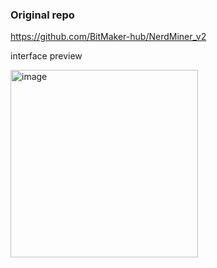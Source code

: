 ### Original repo
https://github.com/BitMaker-hub/NerdMiner_v2

interface preview


<img width="300" height="300" alt="image" src="https://github.com/user-attachments/assets/b18c2405-441d-4fc9-a17b-bdfd2442b761" />
